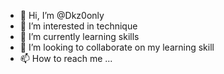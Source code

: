 - 👋 Hi, I’m @Dkz0only
- 👀 I’m interested in technique
- 🌱 I’m currently learning skills
- 💞️ I’m looking to collaborate on my learning skill
- 📫 How to reach me ...

<!---
Dkz0only/Dkz0only is a ✨ special ✨ repository because its `README.md` (this file) appears on your GitHub profile.
You can click the Preview link to take a look at your changes.
--->

